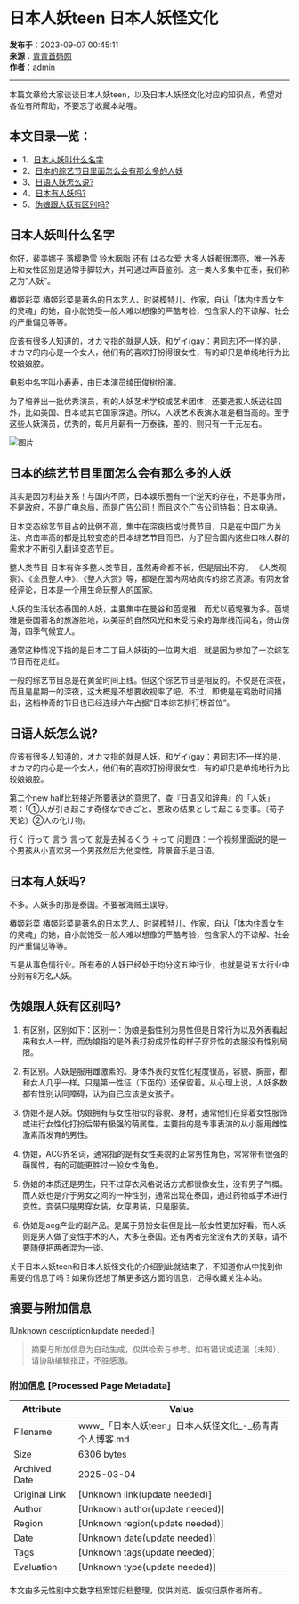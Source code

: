 # 日本人妖teen 日本人妖怪文化

**发布于**：2023-09-07 00:45:11  
**来源**：[青青首码网](https://www.yangqq.com/)  
**作者**：[admin](https://www.yangqq.com/author-1.html)

---

本篇文章给大家谈谈日本人妖teen，以及日本人妖怪文化对应的知识点，希望对各位有所帮助，不要忘了收藏本站喔。

## 本文目录一览：

- 1、[日本人妖叫什么名字](#日本人妖叫什么名字)
- 2、[日本的综艺节目里面怎么会有那么多的人妖](#日本的综艺节目里面怎么会有那么多的人妖)
- 3、[日语人妖怎么说?](#日语人妖怎么说?)
- 4、[日本有人妖吗?](#日本有人妖吗?)
- 5、[伪娘跟人妖有区别吗?](#伪娘跟人妖有区别吗?)

## 日本人妖叫什么名字

你好，裴美娜子 落樱艳雪 铃木胭脂 还有 はるな爱 大多人妖都很漂亮，唯一外表上和女性区别是通常手脚较大，并可通过声音鉴别。这一类人多集中在泰，我们称之为“人妖”。

椿姬彩菜 椿姬彩菜是著名的日本艺人、时装模特儿、作家，自认「体内住着女生的灵魂」的她，自小就饱受一般人难以想像的严酷考验，包含家人的不谅解、社会的严重偏见等等。

应该有很多人知道的，オカマ指的就是人妖。和ゲイ(gay：男同志)不一样的是，オカマ的内心是一个女人，他们有的喜欢打扮得很女性，有的却只是单纯地行为比较娘娘腔。

电影中名字叫小寿寿，由日本演员绫田俊树扮演。

为了培养出一批优秀演员，有的人妖艺术学校或艺术团体，还要选拔人妖送往国外，比如美国、日本或其它国家深造。所以，人妖艺术表演水准是相当高的。至于这些人妖演员，优秀的，每月月薪有一万泰铢，差的，则只有一千元左右。

![图片](https://www.yangqq.com/zb_users/upload/editor/water/2023-09-07/64f8ac971773a.jpeg)

## 日本的综艺节目里面怎么会有那么多的人妖

其实是因为利益关系！与国内不同，日本娱乐圈有一个逆天的存在，不是事务所，不是政府，不是广电总局，而是广告公司！而且这个广告公司特指：日本电通。

日本变态综艺节目占的比例不高，集中在深夜档或付费节目，只是在中国广为关注、点击率高的都是比较变态的日本综艺节目而已，为了迎合国内这些口味人群的需求才不断引入翻译变态节目。

整人类节目 日本有许多整人类节目，虽然寿命都不长，但是层出不穷。 《人类观察》、《全员整人中》、《整人大赏》等，都是在国内网站疯传的综艺资源。有网友曾经评论，日本是一个用生命玩整人的国家。

人妖的生活状态泰国的人妖，主要集中在曼谷和芭堤雅，而尤以芭堤雅为多。芭堤雅是泰国著名的旅游胜地，以美丽的自然风光和未受污染的海岸线而闻名，倚山傍海，四季气候宜人。

通常这种情况下指的是日本二丁目人妖街的一位男大姐，就是因为参加了一次综艺节目而在走红。

一般的综艺节目总是在黄金时间上线。但这个综艺节目是相反的。不仅是在深夜，而且是星期一的深夜，这大概是不想要收视率了吧。不过，即使是在鸡肋时间播出，这档神奇的节目也已经连续六年占据“日本综艺排行榜首位”。

## 日语人妖怎么说?

应该有很多人知道的，オカマ指的就是人妖。和ゲイ(gay：男同志)不一样的是，オカマ的内心是一个女人，他们有的喜欢打扮得很女性，有的却只是单纯地行为比较娘娘腔。

第二个new half比较接近所要表达的意思了。查『日语汉和辞典』的「人妖」项：「①人が引き起こす奇怪なできごと。悪政の结果として起こる变事。〔荀子天论〕②人の化け物。

行く 行って 言う 言って 就是去掉るくう ＋って 问题四：一个视频里面说的是一个男孩从小喜欢另一个男孩然后为他变性，背景音乐是日语。

## 日本有人妖吗?

不多。人妖多的那是泰国。不要被海贼王误导。

椿姬彩菜 椿姬彩菜是著名的日本艺人、时装模特儿、作家，自认「体内住着女生的灵魂」的她，自小就饱受一般人难以想像的严酷考验，包含家人的不谅解、社会的严重偏见等等。

五是从事色情行业。所有泰的人妖已经处于均分这五种行业，也就是说五大行业中分别有8万名人妖。

## 伪娘跟人妖有区别吗?

1. 有区别，区别如下：区别一：伪娘是指性别为男性但是日常行为以及外表看起来和女人一样，而伪娘指的是外表打扮成异性的样子穿异性的衣服没有性别局限。

2. 有区别。人妖是服用雌激素的。身体外表的女性化程度很高，容貌、胸部，都和女人几乎一样。只是第一性征（下面的）还保留着。从心理上说，人妖多数都有性别认同障碍，认为自己应该是女孩子。

3. 伪娘不是人妖。伪娘拥有与女性相似的容貌、身材，通常他们在穿着女性服饰或进行女性化打扮后带有极强的萌属性。主要指的是专事表演的从小服用雌性激素而发育的男性。

4. 伪娘，ACG界名词，通常指的是有女性美貌的正常男性角色，常常带有很强的萌属性，有的可能更胜过一般女性角色。

5. 伪娘的本质还是男生，只不过穿衣风格说话方式都很像女生，没有男子气概。而人妖也是介于男女之间的一种性别，通常出现在泰国，通过药物或手术进行变性。变装只是男穿女装，女穿男装，只是服装。

6. 伪娘是acg产业的副产品。是属于男扮女装但是比一般女性更加好看。而人妖则是男人做了变性手术的人，大多在泰国。还有两者完全没有大的关联，请不要随便把两者混为一谈。

关于日本人妖teen和日本人妖怪文化的介绍到此就结束了，不知道你从中找到你需要的信息了吗？如果你还想了解更多这方面的信息，记得收藏关注本站。
<!-- tcd_original_link https://www.yangqq.com/laxin/15026.html -->


## 摘要与附加信息

<!-- tcd_abstract -->
[Unknown description(update needed)]
<!-- tcd_abstract_end -->

> 摘要与附加信息为自动生成，仅供检索与参考。如有错误或遗漏（未知），请协助编辑指正，不胜感激。

### 附加信息 [Processed Page Metadata]

| Attribute       | Value                                  |
|-----------------|----------------------------------------|
| Filename        | www_「日本人妖teen」日本人妖怪文化_-_杨青青个人博客.md                             |
| Size            | 6306 bytes                           |
| Archived Date   | 2025-03-04                             |
| Original Link   | [Unknown link(update needed)]                       |
| Author          | [Unknown author(update needed)]                               |
| Region          | [Unknown region(update needed)]                               |
| Date            | [Unknown date(update needed)]                                 |
| Tags            | [Unknown tags(update needed)]                                 |
| Evaluation            | [Unknown type(update needed)]                                 |
<!-- tcd_table_end -->

本文由多元性别中文数字档案馆归档整理，仅供浏览。版权归原作者所有。
